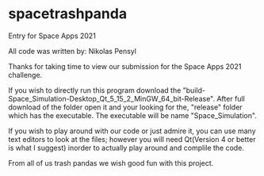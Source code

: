 # spacetrashpanda
Entry for Space Apps 2021

All code was written by: Nikolas Pensyl

Thanks for taking time to view our submission for the Space Apps 2021 challenge. 

If you wish to directly run this program download the "build-Space_Simulation-Desktop_Qt_5_15_2_MinGW_64_bit-Release". After full download of the folder open it and your looking for the, "release" folder which has the executable. The executable will be name "Space_Simulation".

If you wish to play around with our code or just admire it, you can use many text editors to look at the files; however you will need Qt(Version 4 or better is what I suggest) inorder to actually play around and complile the code.

From all of us trash pandas we wish good fun with this project.
